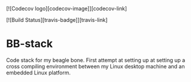 [![Codecov logo][codecov-image]][codecov-link]

[![Build Status][travis-badge]][travis-link]

# BB-stack
Code stack for my beagle bone. First attempt at setting up at setting up a cross compiling environment between my Linux desktop machine and an embedded Linux platform. 
